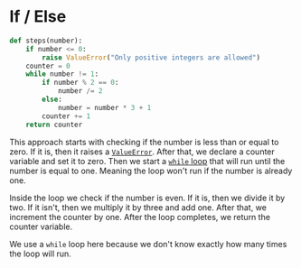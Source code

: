 # If / Else

```python
def steps(number):
    if number <= 0:
        raise ValueError("Only positive integers are allowed")
    counter = 0
    while number != 1:
        if number % 2 == 0:
            number /= 2
        else:
            number = number * 3 + 1
        counter += 1
    return counter
```

This approach starts with checking if the number is less than or equal to zero.
If it is, then it raises a [`ValueError`][value-error].
After that, we declare a counter variable and set it to zero.
Then we start a [`while` loop][while-loop] that will run until the number is equal to one.
Meaning the loop won't run if the number is already one.

Inside the loop we check if the number is even.
If it is, then we divide it by two.
If it isn't, then we multiply it by three and add one.
After that, we increment the counter by one.
After the loop completes, we return the counter variable.

We use a `while` loop here because we don't know exactly how many times the loop will run.

[value-error]: https://docs.python.org/3/library/exceptions.html#ValueError
[while-loop]: https://realpython.com/python-while-loop/
